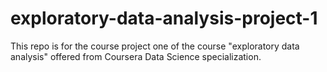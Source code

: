 # exploratory-data-analysis-project-1

This repo is for the course project one of the course "exploratory data analysis" offered from Coursera Data Science specialization.
